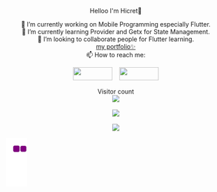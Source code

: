 <p align="center">
Helloo I'm Hicret👋
</p>
<p align="center">
🔭 I’m currently working on Mobile Programming especially Flutter. <br>
🌱 I’m currently learning Provider and Getx for State Management. <br>
👯 I’m looking to collaborate people for Flutter learning. <br>
<a href="https://hicrett.github.io/"<b>my portfolio✨</b></a><br>
📫 How to reach me: 
<p align="center">
<a href="https://www.linkedin.com/in/hicret-ay/"><img src="https://img.shields.io/badge/LinkedIn-0077B5?style=for-the-badge&logo=linkedin&logoColor=white" width="90" height="30"></a>&nbsp;&nbsp;&nbsp;
<a href="mailto:hiicretay@gmail.com"><img src="https://img.shields.io/badge/Gmail-D14836?style=for-the-badge&logo=gmail&logoColor=white" width="90" height="30"></a></p>
</a>

<p align='center'> 
  Visitor count<br>
  <img src="https://profile-counter.glitch.me/hicrett/count.svg" />
</p>

<p align='center'>
  <a href="#"><img src="https://github-readme-stats.vercel.app/api?username=hicrett&show_icons=true&count_private=true&theme=dark" width="350"></a>
</p>

<p align='center'>
  <a href="#"><img src="https://github-readme-stats.vercel.app/api/top-langs/?username=hicrett&show_icons=true&count_private=true&theme=dark" width="350"></a>
</p>

![snake gif](https://github.com/hicrett/hicrett/blob/output/github-contribution-grid-snake.gif)

</p>
